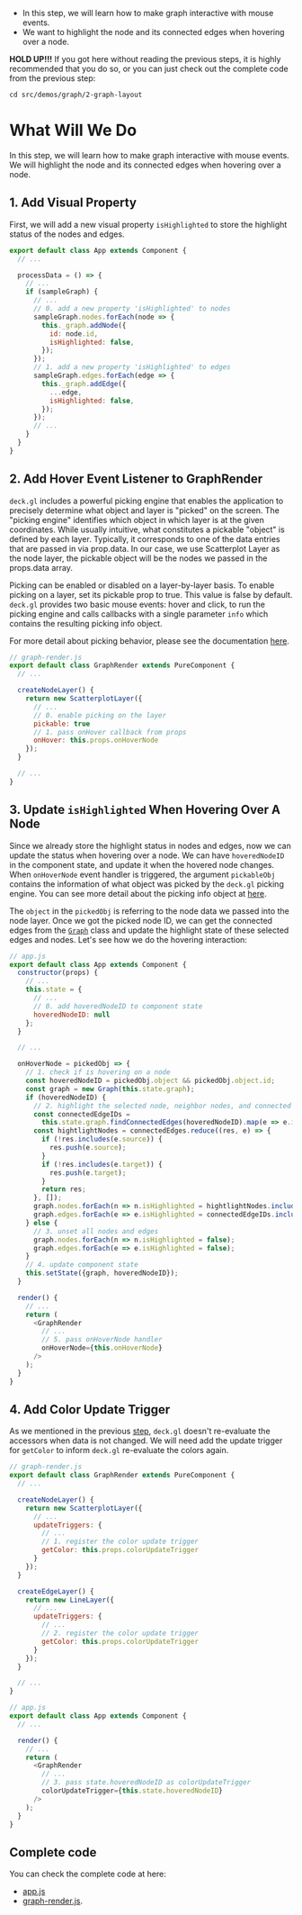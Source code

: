 <!-- INJECT:"InteractiveGraph" -->

<ul class='insert learning-objectives'>
  <li>In this step, we will learn how to make graph interactive with mouse events.</li>
  <li>We want to highlight the node and its connected edges when hovering over a node.</li>
</ul>

**HOLD UP!!!** If you got here without reading the previous steps,
it is highly recommended that you do so, or you can just check out the complete code from the previous step:
```
cd src/demos/graph/2-graph-layout
```

# What Will We Do
In this step, we will learn how to make graph interactive with mouse events.
We will highlight the node and its connected edges when hovering over a node.


## 1. Add Visual Property

First, we will add a new visual property `isHighlighted` to store the highlight status of the nodes and edges.

```js
export default class App extends Component {
  // ...

  processData = () => {
    // ...
    if (sampleGraph) {
      // ...
      // 0. add a new property 'isHighlighted' to nodes
      sampleGraph.nodes.forEach(node => {
        this._graph.addNode({
          id: node.id,
          isHighlighted: false,
        });
      });
      // 1. add a new property 'isHighlighted' to edges
      sampleGraph.edges.forEach(edge => {
        this._graph.addEdge({
          ...edge,
          isHighlighted: false,
        });
      });
      // ...
    }
  }
}
```

## 2. Add Hover Event Listener to GraphRender

`deck.gl` includes a powerful picking engine that enables the application to precisely determine what object and layer is "picked" on the screen. 
The "picking engine" identifies which object in which layer is at the given coordinates. While usually intuitive, what constitutes a pickable "object" is defined by each layer. Typically, it corresponds to one of the data entries that are passed in via prop.data. In our case, we use Scatterplot Layer as the node layer, the pickable object will be the nodes we passed in the props.data array.

Picking can be enabled or disabled on a layer-by-layer basis. To enable picking on a layer, set its pickable prop to true. This value is false by default.
`deck.gl` provides two basic mouse events: hover and click, to run the picking engine and calls callbacks with a single parameter `info` which contains the resulting picking info object.

For more detail about picking behavior, please see the documentation [here](https://uber.github.io/deck.gl/#/documentation/getting-started/adding-interactivity).

```js
// graph-render.js
export default class GraphRender extends PureComponent {
  // ...

  createNodeLayer() {
    return new ScatterplotLayer({
      // ...
      // 0. enable picking on the layer
      pickable: true
      // 1. pass onHover callback from props
      onHover: this.props.onHoverNode
    });
  }

  // ...
}
```
## 3. Update `isHighlighted` When Hovering Over A Node
Since we already store the highlight status in nodes and edges, now we can update the status when hovering over a node.
We can have `hoveredNodeID` in the component state, and update it when the hovered node changes.
When `onHoverNode` event handler is triggered, the argument `pickableObj` contains the information of what object was picked by the `deck.gl` picking engine.
You can see more detail about the picking info object at [here](https://uber.github.io/deck.gl/#/documentation/getting-started/adding-interactivity).

The `object` in the `pickedObj` is referring to the node data we passed into the node layer.
Once we got the picked node ID, we can get the connected edges from the [`Graph`](https://github.com/uber-common/vis-academy/blob/master/src/demos/graph/common/graph.js) class and update the highlight state of these selected edges and nodes.
Let's see how we do the hovering interaction:

```js
// app.js
export default class App extends Component {
  constructor(props) {
    // ...
    this.state = {
      // ...
      // 0. add hoveredNodeID to component state
      hoveredNodeID: null
    };
  }

  // ...

  onHoverNode = pickedObj => {
    // 1. check if is hovering on a node
    const hoveredNodeID = pickedObj.object && pickedObj.object.id;
    const graph = new Graph(this.state.graph);
    if (hoveredNodeID) {
      // 2. highlight the selected node, neighbor nodes, and connected edges
      const connectedEdgeIDs =
        this.state.graph.findConnectedEdges(hoveredNodeID).map(e => e.id);
      const hightlightNodes = connectedEdges.reduce((res, e) => {
        if (!res.includes(e.source)) {
          res.push(e.source);
        }
        if (!res.includes(e.target)) {
          res.push(e.target);
        }
        return res;
      }, []);
      graph.nodes.forEach(n => n.isHighlighted = hightlightNodes.includes(n.id));
      graph.edges.forEach(e => e.isHighlighted = connectedEdgeIDs.includes(e.id));
    } else {
      // 3. unset all nodes and edges
      graph.nodes.forEach(n => n.isHighlighted = false);
      graph.edges.forEach(e => e.isHighlighted = false);      
    }
    // 4. update component state
    this.setState({graph, hoveredNodeID});
  }

  render() {
    // ...
    return (
      <GraphRender
        // ...
        // 5. pass onHoverNode handler
        onHoverNode={this.onHoverNode}
      />
    );
  }
}
```

## 4. Add Color Update Trigger

As we mentioned in the previous [step](#/graph-vis/3-plugin-layout-engine), `deck.gl` doesn't re-evaluate the accessors when data is not changed. We will need add the update trigger for `getColor` to inform `deck.gl` re-evaluate the colors again.

```js
// graph-render.js
export default class GraphRender extends PureComponent {
  // ...

  createNodeLayer() {
    return new ScatterplotLayer({
      // ...
      updateTriggers: {
        // ...
        // 1. register the color update trigger
        getColor: this.props.colorUpdateTrigger
      }
    });
  }

  createEdgeLayer() {
    return new LineLayer({
      // ...
      updateTriggers: {
        // ...
        // 2. register the color update trigger
        getColor: this.props.colorUpdateTrigger
      }
    });
  }

  // ...
}

// app.js
export default class App extends Component {
  // ...

  render() {
    // ...
    return (
      <GraphRender
        // ...
        // 3. pass state.hoveredNodeID as colorUpdateTrigger
        colorUpdateTrigger={this.state.hoveredNodeID}
      />
    );
  }
}
```

## Complete code

You can check the complete code at here:
 - [app.js](https://github.com/uber-common/vis-academy/blob/master/src/demos/graph/3-final-version/src/app.js)
 - [graph-render.js](https://github.com/uber-common/vis-academy/blob/master/src/demos/graph/3-final-version/src/graph-render.js).
